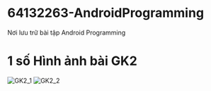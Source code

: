 # 64132263-AndroidProgramming
Nơi lưu trữ bài tập Android Programming

#  1 số Hình ảnh bài GK2
![GK2_1](https://github.com/user-attachments/assets/08738c4f-d45b-4cbc-ab04-d78cb969cbfc)
![GK2_2](https://github.com/user-attachments/assets/718495a1-ee46-47ce-9236-7161b0a3eeb2)

